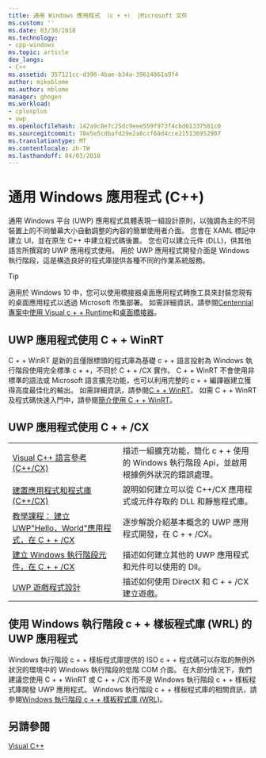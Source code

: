 ```yaml
---
title: 通用 Windows 應用程式 （c + +） |Microsoft 文件
ms.custom: ''
ms.date: 03/30/2018
ms.technology:
- cpp-windows
ms.topic: article
dev_langs:
- C++
ms.assetid: 357121cc-d390-4bae-b34a-39614861a9f4
author: mikeblome
ms.author: mblome
manager: ghogen
ms.workload:
- cplusplus
- uwp
ms.openlocfilehash: 142a9c8e7c25dc9eee559f973f4cbd61337581c0
ms.sourcegitcommit: 78e5e5cdbafd29e2a6ccf68d4cce215136952907
ms.translationtype: MT
ms.contentlocale: zh-TW
ms.lasthandoff: 04/03/2018
---
```

# <a name="universal-windows-apps-c"></a>通用 Windows 應用程式 (C++)

通用 Windows 平台 (UWP) 應用程式具體表現一組設計原則，以強調為主的不同裝置上的不同螢幕大小自動調整的內容的簡單使用者介面。 您會在 XAML 標記中建立 UI，並在原生 C++ 中建立程式碼後置。 您也可以建立元件 (DLL)，供其他語言所撰寫的 UWP 應用程式使用。 用於 UWP 應用程式開發介面是 Windows 執行階段，這是構造良好的程式庫提供各種不同的作業系統服務。

> [!TIP]  
> 適用於 Windows 10 中，您可以使用橋接器桌面應用程式轉換工具來封裝您現有的桌面應用程式以透過 Microsoft 市集部署。 如需詳細資訊，請參閱[Centennial 專案中使用 Visual c + + Runtime](https://blogs.msdn.microsoft.com/vcblog/2016/07/07/using-visual-c-runtime-in-centennial-project)和[桌面橋接器](/windows/uwp/porting/desktop-to-uwp-root)。

## <a name="uwp-apps-that-use-cwinrt"></a>UWP 應用程式使用 C + + WinRT

C + + WinRT 是新的且僅限標頭的程式庫為基礎 c + + 語言投射為 Windows 執行階段使用完全標準 c + +，不同於 C + + /CX 實作。 C + + WinRT 不會使用非標準的語法或 Microsoft 語言擴充功能，也可以利用完整的 c + + 編譯器建立獲得高度最佳化的輸出。 如需詳細資訊，請參閱[C + + WinRT](/windows/uwp/cpp-and-winrt-apis)。 如需 C + + WinRT 及程式碼快速入門中，請參閱[簡介使用 C + + WinRT](/windows/uwp/cpp-and-winrt-apis/intro-to-using-cpp-with-winrt)。

## <a name="uwp-apps-that-use-ccx"></a>UWP 應用程式使用 C + + /CX

|||
|-|-|
|[Visual C++ 語言參考 (C++/CX)](../cppcx/visual-c-language-reference-c-cx.md)|描述一組擴充功能，簡化 c + + 使用的 Windows 執行階段 Api，並啟用根據例外狀況的錯誤處理。|
|[建置應用程式和程式庫 (C++/CX)](../cppcx/building-apps-and-libraries-c-cx.md)|說明如何建立可以從 C++/CX 應用程式或元件存取的 DLL 和靜態程式庫。|
|[教學課程： 建立 UWP"Hello，World"應用程式，在 C + + /CX](/windows/uwp/get-started/create-a-basic-windows-10-app-in-cpp)|逐步解說介紹基本概念的 UWP 應用程式開發，在 C + + /CX。 |
|[建立 Windows 執行階段元件，在 C + + /CX](/windows/uwp/winrt-components/creating-windows-runtime-components-in-cpp)|描述如何建立其他的 UWP 應用程式和元件可以使用的 Dll。|
|[UWP 遊戲程式設計](/windows/uwp/gaming/)|描述如何使用 DirectX 和 C + + /CX 建立遊戲。|

## <a name="uwp-apps-that-use-the-windows-runtime-c-template-library-wrl"></a>使用 Windows 執行階段 c + + 樣板程式庫 (WRL) 的 UWP 應用程式

Windows 執行階段 c + + 樣板程式庫提供的 ISO c + + 程式碼可以存取的無例外狀況的環境中的 Windows 執行階段的低階 COM 介面。 在大部分情況下，我們建議您使用 C + + WinRT 或 C + + /CX 而不是 Windows 執行階段 c + + 樣板程式庫開發 UWP 應用程式。 Windows 執行階段 c + + 樣板程式庫的相關資訊，請參閱[Windows 執行階段 c + + 樣板程式庫 (WRL)](../windows/windows-runtime-cpp-template-library-wrl.md)。

## <a name="see-also"></a>另請參閱

[Visual C++](../visual-cpp-in-visual-studio.md)<br/>
